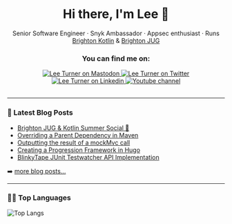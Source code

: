 <div align="center">

# Hi there, I'm Lee 👋

Senior Software Engineer · Snyk Ambassador · Appsec enthusiast · Runs [Brighton Kotlin](https://brightonkotlin.com) & [Brighton JUG](https://brightonjug.com)

### You can find me on:

<div align="center">
<a href="https://hachyderm.io/@leeturner">
    <img alt="Lee Turner on Mastodon" src="https://img.shields.io/badge/Mastodon-6364FF?style=for-the-badge&logo=Mastodon&logoColor=white">
</a>
<a href="https://twitter.com/leeturner">
    <img alt="Lee Turner on Twitter" src="https://img.shields.io/badge/Twitter-1DA1F2?style=for-the-badge&logo=twitter&logoColor=white">
</a>
<a href="https://www.linkedin.com/in/turnerlee/">
    <img alt="Lee Turner on Linkedin" src="https://img.shields.io/badge/LinkedIn-0077B5?style=for-the-badge&logo=linkedin&logoColor=white">
</a>
<a href="https://www.youtube.com/@leeturner">
    <img alt="Youtube channel" src="https://img.shields.io/badge/YouTube-FF0000?style=for-the-badge&logo=youtube&logoColor=white">
</a>
</div>
<br>
</div>

---
### 📕 Latest Blog Posts

<!-- BLOG-POST-LIST:START -->
- [Brighton JUG &amp; Kotlin Summer Social 🍺](/post/brighton-jug-kotlin-summer-social/)
- [Overriding a Parent Dependency in Maven](/post/overriding-a-dependency-in-maven/)
- [Outputting the result of a mockMvc call](/post/outputting-result-of-mockmvc/)
- [Creating a Progression Framework in Hugo](/post/hugo-progression-framework/)
- [BlinkyTape JUnit Testwatcher API Implementation](/post/blinkytape-junit-testwatcher/)
<!-- BLOG-POST-LIST:END -->

➡️ [more blog posts...](https://leeturner.me/)

---

### 👩‍💻 Top Languages

![Top Langs](https://github-readme-stats.vercel.app/api/top-langs/?username=leeturner&langs_count=8&layout=compact&theme=dark)

